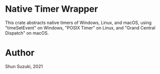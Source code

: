 # Native Timer Wrapper

This crate abstracts native timers of Windows, Linux, and macOS, using "timeSetEvent" on Windows, "POSIX Timer" on Linux, and "Grand Central Dispatch" on macOS.

# Author

Shun Suzuki, 2021
